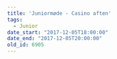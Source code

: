 ```yaml
---
title: 'Juniormøde - Casino aften'
tags:
  - Junior
date_start: "2017-12-05T18:00:00"
date_end: "2017-12-05T20:00:00"
old_id: 6905
---
```


